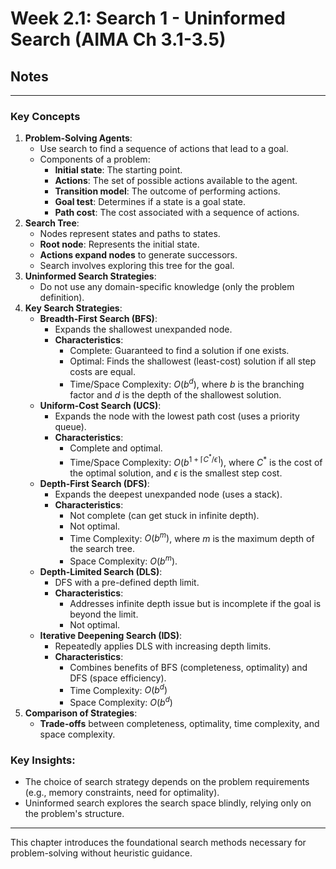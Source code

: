 # Week 2.1: Search 1 - Uninformed Search (AIMA Ch 3.1-3.5)
## Notes
---
### **Key Concepts**

1. **Problem-Solving Agents**:
    - Use search to find a sequence of actions that lead to a goal.
    - Components of a problem:
        - **Initial state**: The starting point.
        - **Actions**: The set of possible actions available to the agent.
        - **Transition model**: The outcome of performing actions.
        - **Goal test**: Determines if a state is a goal state.
        - **Path cost**: The cost associated with a sequence of actions.
2. **Search Tree**:
    - Nodes represent states and paths to states.
    - **Root node**: Represents the initial state.
    - **Actions expand nodes** to generate successors.
    - Search involves exploring this tree for the goal.
3. **Uninformed Search Strategies**:
    - Do not use any domain-specific knowledge (only the problem definition).
4. **Key Search Strategies**:
    - **Breadth-First Search (BFS)**:
        - Expands the shallowest unexpanded node.
        - **Characteristics**:
            - Complete: Guaranteed to find a solution if one exists.
            - Optimal: Finds the shallowest (least-cost) solution if all step costs are equal.
            - Time/Space Complexity: $O(b^d)$, where $b$ is the branching factor and $d$ is the depth of the shallowest solution.
    - **Uniform-Cost Search (UCS)**:
        - Expands the node with the lowest path cost (uses a priority queue).
        - **Characteristics**:
            - Complete and optimal.
            - Time/Space Complexity: $O(b^{1+\lceil C^*/\epsilon \rceil})$, where $C^*$ is the cost of the optimal solution, and $\epsilon$ is the smallest step cost.
    - **Depth-First Search (DFS)**:
        - Expands the deepest unexpanded node (uses a stack).
        - **Characteristics**:
            - Not complete (can get stuck in infinite depth).
            - Not optimal.
            - Time Complexity: $O(b^m)$, where $m$ is the maximum depth of the search tree.
            - Space Complexity: $O(b^m)$.
    - **Depth-Limited Search (DLS)**:
        - DFS with a pre-defined depth limit.
        - **Characteristics**:
            - Addresses infinite depth issue but is incomplete if the goal is beyond the limit.
            - Not optimal.
    - **Iterative Deepening Search (IDS)**:
        - Repeatedly applies DLS with increasing depth limits.
        - **Characteristics**:
            - Combines benefits of BFS (completeness, optimality) and DFS (space efficiency).
            - Time Complexity: $O(b^d)$
            - Space Complexity: $O(b^d)$
5. **Comparison of Strategies**:
    - **Trade-offs** between completeness, optimality, time complexity, and space complexity.

### **Key Insights**:

- The choice of search strategy depends on the problem requirements (e.g., memory constraints, need for optimality).
- Uninformed search explores the search space blindly, relying only on the problem's structure.

---

This chapter introduces the foundational search methods necessary for problem-solving without heuristic guidance.
